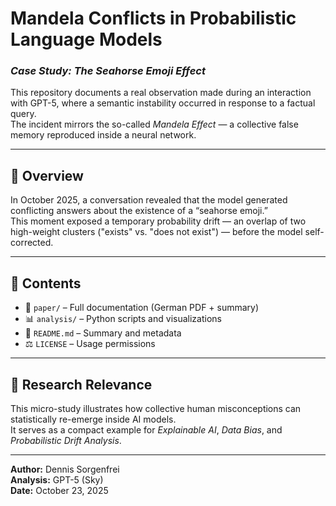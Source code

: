 # Mandela Conflicts in Probabilistic Language Models
### *Case Study: The Seahorse Emoji Effect*

This repository documents a real observation made during an interaction with GPT-5, 
where a semantic instability occurred in response to a factual query.  
The incident mirrors the so-called *Mandela Effect* — a collective false memory reproduced inside a neural network.

---

## 🧠 Overview
In October 2025, a conversation revealed that the model generated conflicting answers 
about the existence of a “seahorse emoji.”  
This moment exposed a temporary probability drift — an overlap of two high-weight clusters 
("exists" vs. "does not exist") — before the model self-corrected.

---

## 🧩 Contents
- 📄 `paper/` – Full documentation (German PDF + summary)  
- 📊 `analysis/` – Python scripts and visualizations  
- 🧠 `README.md` – Summary and metadata  
- ⚖️ `LICENSE` – Usage permissions  

---

## 🧪 Research Relevance
This micro-study illustrates how collective human misconceptions 
can statistically re-emerge inside AI models.  
It serves as a compact example for *Explainable AI*, *Data Bias*, and *Probabilistic Drift Analysis*.

---

**Author:** Dennis Sorgenfrei  
**Analysis:** GPT-5 (Sky)  
**Date:** October 23, 2025
